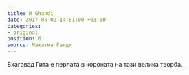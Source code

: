 ```yaml
---
title: M Ghandi
date: 2017-05-02 14:51:00 +03:00
categories:
- original
position: 6
source: Махатма Ганди
---
```


Бхагавад Гита е перлата в короната на тази велика творба.